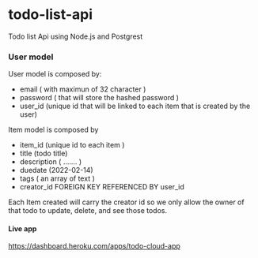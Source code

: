# todo-list-api

Todo list Api using Node.js and Postgrest 

### User model

User model is composed by:
- email ( with maximun of 32 character )
- password ( that will store the hashed password )
- user_id (unique id that will be linked to each item that is created by the user)

Item model is composed by 

- item_id (unique id to each item )
- title (todo title)
- description  ( ....... )
- duedate (2022-02-14)
- tags ( an array of text )
- creator_id FOREIGN KEY REFERENCED BY user_id 


Each Item created will carry the creator id so we only allow the owner of that todo to update, delete, and see those todos. 

#### Live app 

https://dashboard.heroku.com/apps/todo-cloud-app
